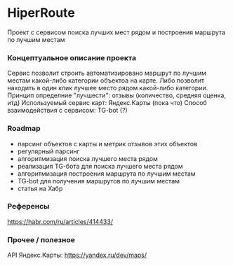 # HiperRoute
Проект с сервисом поиска лучших мест рядом и построения маршрута по лучшим местам 

### Концептуальное описание проекта 
Сервис позволит строить автоматизировано маршрут по лучшим местам какой-либо категории объектоа на карте. Либо позволит находить в один клик лучшее место рядом какой-либо категории.
Принцип определние "лучшести": отзывы (количество, средняя оценка, итд)
Используемый сервис карт: Яндекс.Карты (пока что)
Способ взаимодействия с сервисом: TG-bot (?)

### Roadmap
- парсинг объектов с карты и метрик отзывов этих объектов
- регулярный парсинг
- алгоритмизация поиска лучшего места рядом
- реализация TG-бота для поиска лучшего места рядом
- алгоритмизация построения маршрута по лучшим местам
- TG-bot для получения маршрутов по лучшим местам
- статья на Хабр

### Референсы
https://habr.com/ru/articles/414433/

### Прочее / полезное
API Яндекс.Карты: https://yandex.ru/dev/maps/


